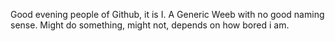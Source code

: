 Good evening people of Github, it is I. A Generic Weeb with no good naming sense.
Might do something, might not, depends on how bored i am.
